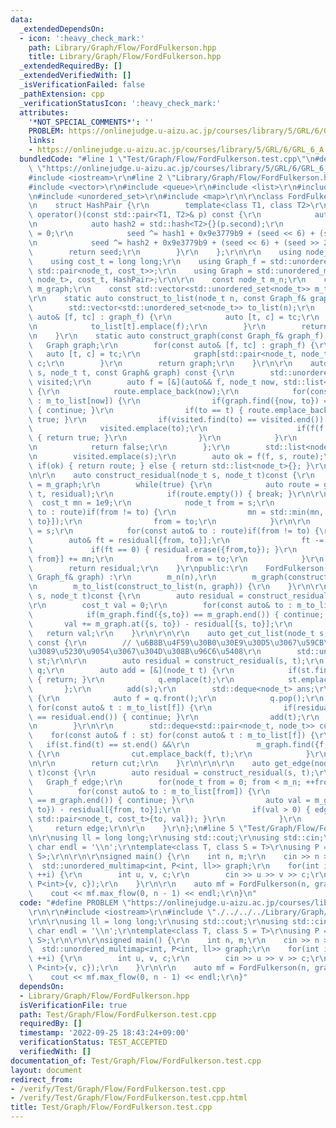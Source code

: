 ```yaml
---
data:
  _extendedDependsOn:
  - icon: ':heavy_check_mark:'
    path: Library/Graph/Flow/FordFulkerson.hpp
    title: Library/Graph/Flow/FordFulkerson.hpp
  _extendedRequiredBy: []
  _extendedVerifiedWith: []
  _isVerificationFailed: false
  _pathExtension: cpp
  _verificationStatusIcon: ':heavy_check_mark:'
  attributes:
    '*NOT_SPECIAL_COMMENTS*': ''
    PROBLEM: https://onlinejudge.u-aizu.ac.jp/courses/library/5/GRL/6/GRL_6_A
    links:
    - https://onlinejudge.u-aizu.ac.jp/courses/library/5/GRL/6/GRL_6_A
  bundledCode: "#line 1 \"Test/Graph/Flow/FordFulkerson.test.cpp\"\n#define PROBLEM\
    \ \"https://onlinejudge.u-aizu.ac.jp/courses/library/5/GRL/6/GRL_6_A\"\r\n\r\n\
    #include <iostream>\r\n#line 2 \"Library/Graph/Flow/FordFulkerson.hpp\"\n\r\n\
    #include <vector>\r\n#include <queue>\r\n#include <list>\r\n#include <unordered_map>\r\
    \n#include <unordered_set>\r\n#include <map>\r\n\r\nclass FordFulkerson {\r\n\r\
    \n    struct HashPair {\r\n        template<class T1, class T2>\r\n        size_t\
    \ operator()(const std::pair<T1, T2>& p) const {\r\n            auto hash1 = std::hash<T1>{}(p.first);\r\
    \n            auto hash2 = std::hash<T2>{}(p.second);\r\n            size_t seed\
    \ = 0;\r\n            seed ^= hash1 + 0x9e3779b9 + (seed << 6) + (seed >> 2);\r\
    \n            seed ^= hash2 + 0x9e3779b9 + (seed << 6) + (seed >> 2);\r\n    \
    \        return seed;\r\n        }\r\n    };\r\n\r\n    using node_t = int;\r\n\
    \    using cost_t = long long;\r\n    using Graph_f = std::unordered_multimap<node_t,\
    \ std::pair<node_t, cost_t>>;\r\n    using Graph = std::unordered_map<std::pair<node_t,\
    \ node_t>, cost_t, HashPair>;\r\n\r\n    const node_t m_n;\r\n    const Graph\
    \ m_graph;\r\n    const std::vector<std::unordered_set<node_t>> m_to_list;\r\n\
    \r\n    static auto construct_to_list(node_t n, const Graph_f& graph_f) {\r\n\
    \        std::vector<std::unordered_set<node_t>> to_list(n);\r\n        for(const\
    \ auto& [f, tc] : graph_f) {\r\n            auto [t, c] = tc;\r\n            to_list[f].emplace(t);\r\
    \n            to_list[t].emplace(f);\r\n        }\r\n        return to_list;\r\
    \n    }\r\n    static auto construct_graph(const Graph_f& graph_f) {\r\n     \
    \   Graph graph;\r\n        for(const auto& [f, tc] : graph_f) {\r\n         \
    \   auto [t, c] = tc;\r\n            graph[std::pair<node_t, node_t>{f, t}] +=\
    \ c;\r\n        }\r\n        return graph;\r\n    }\r\n\r\n    auto get_route(node_t\
    \ s, node_t t, const Graph& graph) const {\r\n        std::unordered_set<node_t>\
    \ visited;\r\n        auto f = [&](auto&& f, node_t now, std::list<node_t>& route)->bool\
    \ {\r\n            route.emplace_back(now);\r\n            for(const auto& to\
    \ : m_to_list[now]) {\r\n                if(graph.find({now, to}) == graph.end())\
    \ { continue; }\r\n                if(to == t) { route.emplace_back(t); return\
    \ true; }\r\n                if(visited.find(to) == visited.end()) {\r\n     \
    \               visited.emplace(to);\r\n                    if(f(f, to, route))\
    \ { return true; }\r\n                }\r\n            }\r\n            route.pop_back();\r\
    \n            return false;\r\n        };\r\n        std::list<node_t> route;\r\
    \n        visited.emplace(s);\r\n        auto ok = f(f, s, route);\r\n       \
    \ if(ok) { return route; } else { return std::list<node_t>{}; }\r\n    }\r\n\r\
    \n\r\n    auto construct_residual(node_t s, node_t t)const {\r\n        auto residual\
    \ = m_graph;\r\n        while(true) {\r\n            auto route = get_route(s,\
    \ t, residual);\r\n            if(route.empty()) { break; }\r\n\r\n          \
    \  cost_t mn = 1e9;\r\n            node_t from = s;\r\n            for(const auto&\
    \ to : route)if(from != to) {\r\n                mn = std::min(mn, residual[{from,\
    \ to}]);\r\n                from = to;\r\n            }\r\n\r\n            from\
    \ = s;\r\n            for(const auto& to : route)if(from != to) {\r\n        \
    \        auto& ft = residual[{from, to}];\r\n                ft -= mn;\r\n   \
    \             if(ft == 0) { residual.erase({from,to}); }\r\n                residual[{to,\
    \ from}] += mn;\r\n                from = to;\r\n            }\r\n        }\r\n\
    \        return residual;\r\n    }\r\npublic:\r\n    FordFulkerson(node_t n, const\
    \ Graph_f& graph) :\r\n        m_n(n),\r\n        m_graph(construct_graph(graph)),\r\
    \n        m_to_list(construct_to_list(n, graph)) {\r\n    }\r\n\r\n    auto max_flow(node_t\
    \ s, node_t t)const {\r\n        auto residual = construct_residual(s, t);\r\n\
    \r\n        cost_t val = 0;\r\n        for(const auto& to : m_to_list[s]) {\r\n\
    \            if(m_graph.find({s,to}) == m_graph.end()) { continue; }\r\n     \
    \       val += m_graph.at({s, to}) - residual[{s, to}];\r\n        }\r\n     \
    \   return val;\r\n    }\r\n\r\n\r\n    auto get_cut_list(node_t s, node_t t)\
    \ const {\r\n        // \u6B8B\u4F59\u30B0\u30E9\u30D5\u3067\u59CB\u70B9\u304B\
    \u3089\u5230\u9054\u3067\u304D\u308B\u96C6\u5408\r\n        std::unordered_set<node_t>\
    \ st;\r\n\r\n        auto residual = construct_residual(s, t);\r\n        std::queue<node_t>\
    \ q;\r\n        auto add = [&](node_t t) {\r\n            if(st.find(t) != st.end())\
    \ { return; }\r\n            q.emplace(t);\r\n            st.emplace(t);\r\n \
    \       };\r\n        add(s);\r\n        std::deque<node_t> ans;\r\n        while(!q.empty())\
    \ {\r\n            auto f = q.front();\r\n            q.pop();\r\n           \
    \ for(const auto& t : m_to_list[f]) {\r\n                if(residual.find({f,t})\
    \ == residual.end()) { continue; }\r\n                add(t);\r\n            }\r\
    \n        }\r\n\r\n        std::deque<std::pair<node_t, node_t>> cut;\r\n    \
    \    for(const auto& f : st) for(const auto& t : m_to_list[f]) {\r\n         \
    \   if(st.find(t) == st.end() &&\r\n               m_graph.find({f,t}) != m_graph.end())\
    \ {\r\n                cut.emplace_back(f, t);\r\n            }\r\n        }\r\
    \n\r\n        return cut;\r\n    }\r\n\r\n\r\n    auto get_edge(node_t s, node_t\
    \ t)const {\r\n        auto residual = construct_residual(s, t);\r\n\r\n     \
    \   Graph_f edge;\r\n        for(node_t from = 0; from < m_n; ++from) {\r\n  \
    \          for(const auto& to : m_to_list[from]) {\r\n                if(m_graph.find({from,to})\
    \ == m_graph.end()) { continue; }\r\n                auto val = m_graph.at({from,\
    \ to}) - residual[{from, to}];\r\n                if(val > 0) { edge.emplace(from,\
    \ std::pair<node_t, cost_t>{to, val}); }\r\n            }\r\n        }\r\n   \
    \     return edge;\r\n\r\n    }\r\n};\n#line 5 \"Test/Graph/Flow/FordFulkerson.test.cpp\"\
    \n\r\nusing ll = long long;\r\nusing std::cout;\r\nusing std::cin;\r\nconstexpr\
    \ char endl = '\\n';\r\ntemplate<class T, class S = T>\r\nusing P = std::pair<T,\
    \ S>;\r\n\r\n\r\nsigned main() {\r\n    int n, m;\r\n    cin >> n >> m;\r\n  \
    \  std::unordered_multimap<int, P<int, ll>> graph;\r\n    for(int i = 0; i < m;\
    \ ++i) {\r\n        int u, v, c;\r\n        cin >> u >> v >> c;\r\n        graph.emplace(u,\
    \ P<int>{v, c});\r\n    }\r\n\r\n    auto mf = FordFulkerson(n, graph);\r\n\r\n\
    \    cout << mf.max_flow(0, n - 1) << endl;\r\n}\n"
  code: "#define PROBLEM \"https://onlinejudge.u-aizu.ac.jp/courses/library/5/GRL/6/GRL_6_A\"\
    \r\n\r\n#include <iostream>\r\n#include \"./../../../Library/Graph/Flow/FordFulkerson.hpp\"\
    \r\n\r\nusing ll = long long;\r\nusing std::cout;\r\nusing std::cin;\r\nconstexpr\
    \ char endl = '\\n';\r\ntemplate<class T, class S = T>\r\nusing P = std::pair<T,\
    \ S>;\r\n\r\n\r\nsigned main() {\r\n    int n, m;\r\n    cin >> n >> m;\r\n  \
    \  std::unordered_multimap<int, P<int, ll>> graph;\r\n    for(int i = 0; i < m;\
    \ ++i) {\r\n        int u, v, c;\r\n        cin >> u >> v >> c;\r\n        graph.emplace(u,\
    \ P<int>{v, c});\r\n    }\r\n\r\n    auto mf = FordFulkerson(n, graph);\r\n\r\n\
    \    cout << mf.max_flow(0, n - 1) << endl;\r\n}"
  dependsOn:
  - Library/Graph/Flow/FordFulkerson.hpp
  isVerificationFile: true
  path: Test/Graph/Flow/FordFulkerson.test.cpp
  requiredBy: []
  timestamp: '2022-09-25 18:43:24+09:00'
  verificationStatus: TEST_ACCEPTED
  verifiedWith: []
documentation_of: Test/Graph/Flow/FordFulkerson.test.cpp
layout: document
redirect_from:
- /verify/Test/Graph/Flow/FordFulkerson.test.cpp
- /verify/Test/Graph/Flow/FordFulkerson.test.cpp.html
title: Test/Graph/Flow/FordFulkerson.test.cpp
---
```

